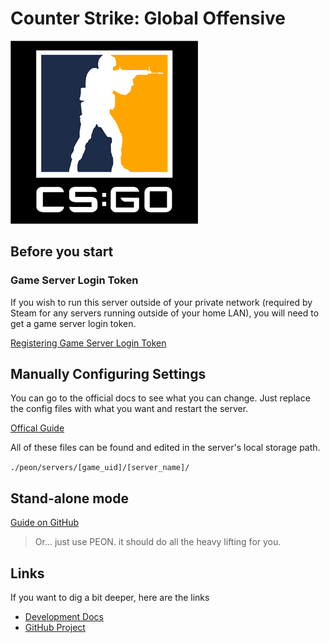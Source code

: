 # Counter Strike: Global Offensive

![CS:GO](../../images/game-logos/csgo.png)

## Before you start

### Game Server Login Token

If you wish to run this server outside of your private network (required by Steam for any servers running outside of your home LAN), you will need to get a game server login token.

[Registering Game Server Login Token](./index.md#login-token)

## Manually Configuring Settings

You can go to the official docs to see what you can change. Just replace the config files with what you want and restart the server.

[Offical Guide](https://developer.valvesoftware.com/wiki/Counter-Strike:_Global_Offensive/Dedicated_Servers#Advanced_Configuration)

All of these files can be found and edited in the server's local storage path.

`./peon/servers/[game_uid]/[server_name]/`

## Stand-alone mode

[Guide on GitHub](https://github.com/the-peon-project/peon-warplans/tree/main/csgo#Guide)

> Or... just use PEON. it should do all the heavy lifting for you.

## Links

If you want to dig a bit deeper, here are the links

- [Development Docs](../../development/games/csgo.md)
- [GitHub Project](https://github.com/the-peon-project/peon-warplans/tree/main/csgo)
